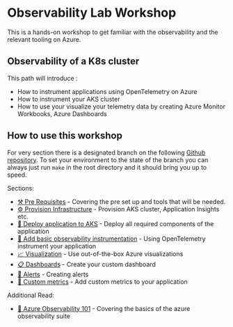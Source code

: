 # Observability Lab Workshop

This is a hands-on workshop to get familiar with the observability and the relevant tooling on Azure.

## Observability of a K8s cluster

This path will introduce :

- How to instrument applications using OpenTelemetry on Azure
- How to instrument your AKS cluster
- How to use your visualize your telemetry data by creating Azure Monitor Workbooks, Azure Dashboards

## How to use this workshop

For very section there is a designated branch on the following [Github repository](https://github.com/observability-lab-cse/observability-lab).
To set your environment to the state of the branch you can always just run `make` in the root directory and it should bring you up to speed.

Sections:

- [⚒️ Pre Requisites](./00-pre-requisite/README.md) - Covering the pre set up and tools that will be
  needed.
- [⚙️ Provision Infrastructure](./01-provision-infrastructure/README.md) - Provision AKS cluster, Application Insights etc.
- [🧩 Deploy application to AKS](./02-deploy-application/README.md) - Deploy all required components of the application
- [🔎 Add basic observability instrumentation](./03-add-basic-observability-instrumentation/README.md) - Using OpenTelemetry instrument your application
- [📈 Visualization](./04-vizualisation/README.md) - Use out-of-the-box Azure visualizations
- [📋 Dashboards](./05-dashboards/README.md) - Create your custom dashboard
- [🚨 Alerts](./06-alert/README.md) - Creating alerts
- [🌟 Custom metrics](./07-custom-metrics/README.md) - Add custom metrics to your application

Additional Read:

- [📖 Azure Observability 101](./10-azure-observabity-101/README.md) - Covering the basics of the azure observability suite
